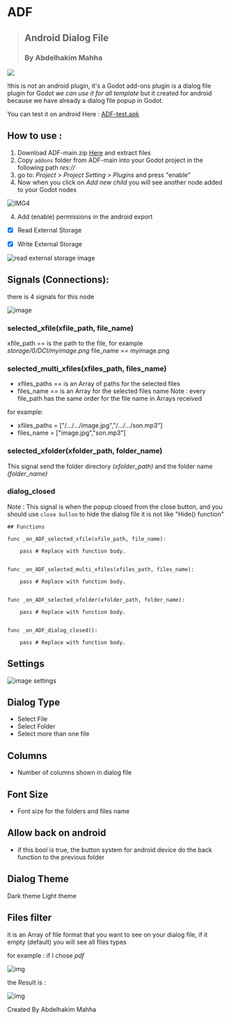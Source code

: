 # ADF
> ## **A**ndroid **D**ialog **F**ile
> ### By Abdelhakim Mahha

![](https://blogger.googleusercontent.com/img/b/R29vZ2xl/AVvXsEhQYF6HC16pqmlsiRh8aHfMm7Z-nYpjPKZqhD2Ej-efG0UBPALQmow4d2lu8YxJucxto3hKfvoz8beTc2fxXm8Al1xuIBkgqGaNHD08QlvfjrMHqd1rYg9eS6chd25KaKe-nCaTBtmPmPZU1-kEk15eJ1bInui92mJvyxy297_S7kSfnhEuw3zo8xobq3ET/s696/MN.JPG)

!this is not an android plugin, it's a Godot add-ons plugin
is a dialog file plugin for Godot _we can use it for all template_ but it created for android because we have already a dialog file popup in Godot.

You can test it on android Here : [ADF-test.apk](https://welson-staly.itch.io/adf)

## How to use :
1. Download ADF-main.zip [Here](https://github.com/haki-m/ADF) and extract files
2. Copy `addons` folder from ADF-main into your Godot project in the following path _res://_
3. go to:  _Project > Project Setting > Plugins_ and press "enable"
4. Now when you click on _Add new child_ you will see another node added to your Godot nodes

![IMG4](https://blogger.googleusercontent.com/img/b/R29vZ2xl/AVvXsEhMU_pOLXa4zxUb-oG-gQOJpNfVnrg7iaNCWsGQcxZBV-640cNVxmZUE3ZmFSLO8Oh_1iA3h-ETj0Jbr41V7QOGwlADbVFqduIqf-2WhfYfSWskhJzhLJPeMUI0uHw85UYIuoj1vRhajpR0GMjnrjvH60_sIzGBuxxSyOKqBV-OfLneLbhprFeQNvGxuDzE/s678/ADF.JPG)

4. Add (enable) permissions in the android export

- [x] Read External Storage
   
- [x] Write External Storage

![read external storage image](https://blogger.googleusercontent.com/img/b/R29vZ2xl/AVvXsEiGe60BGCAsottQhWE9y-5vshUVFcmc3F1MvyM55_2UZE_oxvNE_uita44eL4e4u-Xgfqf-lLtIyrlRoKuWXjBJIhN2PdhEAdK1MiFE6tX58kQcps2YgV6pFrKwcA0EgoI0x5dQgU94pS5ONYuUbh1DdW5L-l1OnTSRYkiyyGfKz84snfVNhNRqMx_pcxZ0/s693/readexternalestorage.JPG)

## Signals (Connections):
there is 4 signals for this node

![image](https://blogger.googleusercontent.com/img/b/R29vZ2xl/AVvXsEimtASun8rPIKxkEl-CJ8jz8tU8BOxhbRbZWlLkKR95AaWXiCIQ26kY7Re-yJEqlhSOVt7olR1-KHZRCi_kY2espExc5TEXpjLgRTfpuXtbOY7Hr_UoqOGoGTl33eEa1Q-zTuz8hSTlJ39w_-cM4oRqFz8dQHvtdqCxZQ5si0YBajw1QN-NA7NdunGogRD8/s571/signals.JPG)

### selected_xfile(xfile_path, file_name)

xfile_path == is the path to the file, for example _storage/0/DCI/myimage.png_
file_name == myimage.png

### selected_multi_xfiles(xfiles_path, files_name)

* xfiles_paths == is an Array of paths for the selected files
* files_name == is an Array for the selected files name
Note : every file_path has the same order for the file name in Arrays received 

for example:
- xfiles_paths = ["/.../.../image.jpg","/.../.../son.mp3"]
- files_name = ["image.jpg","son.mp3"]
  
### selected_xfolder(xfolder_path, folder_name)

This signal send the folder directory _(xfolder_path)_ and the folder name _(folder_name)_

### dialog_closed
Note : This signal is when the popup closed from the close button, and you should use `close bullon` to hide the dialog file it is not like "Hide() function"
```
## Functions

func _on_ADF_selected_xfile(xfile_path, file_name):

	pass # Replace with function body.


func _on_ADF_selected_multi_xfiles(xfiles_path, files_name):

	pass # Replace with function body.


func _on_ADF_selected_xfolder(xfolder_path, folder_name):
	
	pass # Replace with function body.


func _on_ADF_dialog_closed():
	
	pass # Replace with function body.
```

## Settings

![image settings](https://blogger.googleusercontent.com/img/b/R29vZ2xl/AVvXsEh-dbm7MU3tBPRbi_l0nYtc30PiobmlQJc_32N0gF7l2gMEoK97BOjGDqXGyP_a7Av507cuJvg71Odi3PMReOd0EvDOuN7jGEKbs8iY8rFZ-RCUknD0OaDKa9EOcm_EiSPRi0ZokRUM8rs7WdbkXyU1G021o_JEDrE1OA_eJB0eYA0PFB5N-QtLojiVd6NA/s360/settings.JPG)

## Dialog Type

* Select File
* Select Folder
* Select more than one file

## Columns
* Number of columns shown in dialog file

## Font Size
* Font size for the folders and files name

## Allow back on android
* if this bool is true, the button system for android device do the back function to the previous folder

## Dialog Theme
Dark theme
Light theme

## Files filter
it is an Array of file format that you want to see on your dialog file, if it empty (default) you will see all files types 

for example : if I chose _pdf_

![img](https://blogger.googleusercontent.com/img/b/R29vZ2xl/AVvXsEjUNmLgDdsjCdvBxO9qTdyZO0nOLMPrriqAZ55aYZ6kuvMoeSR4HM-xzXi5JdEaTCMtgrNoeMttHtoXgixxVT3ntnOv-C688t8UuTRzas7TT4hbv6xcEyYQhA2QY5QG3N3wOTOda9FJilCPc1lGVFglkXcyja5Oy7TgpX5aI8JkMvXdatsc2XB3yrZ4bZ3p/s344/filters.JPG)

the Result is :

![img](https://blogger.googleusercontent.com/img/b/R29vZ2xl/AVvXsEiLvmIGNFT32UJlUowu3nj0a_ZxAL2n0buGDYLS1RhwZ68BSw_kU-P_Tc9VLh3eR0dW7S-WtD0yOQBt4wEu5fYgwGLCmRZE_wMcKjGgxTYZuqTNWLfmiLswh4h84fWdmF1JgI2X9S4OrAAV30myNtW6_KAcBitVFcPm2ot605NCbdrnfjUf_Jn64GTKgPIg/s1002/pdf.JPG)


Created By Abdelhakim Mahha
